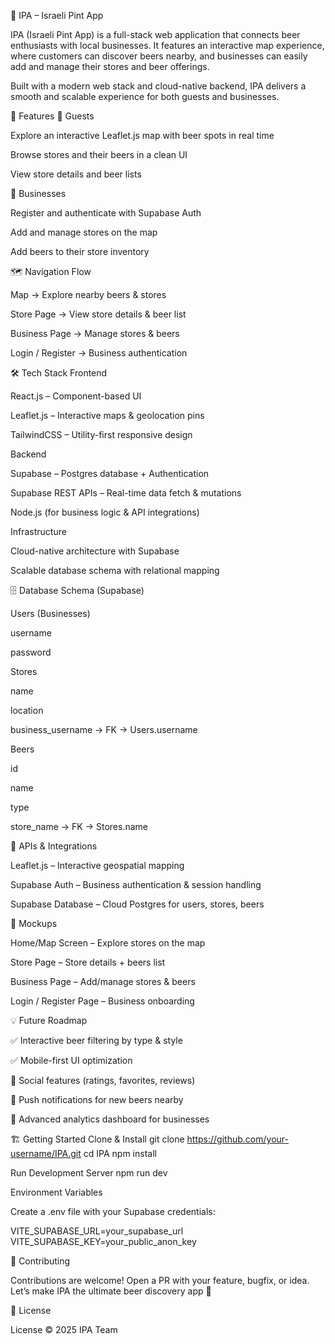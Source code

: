 🍺 IPA – Israeli Pint App

IPA (Israeli Pint App) is a full-stack web application that connects beer enthusiasts with local businesses.
It features an interactive map experience, where customers can discover beers nearby, and businesses can easily add and manage their stores and beer offerings.

Built with a modern web stack and cloud-native backend, IPA delivers a smooth and scalable experience for both guests and businesses.

🚀 Features
👤 Guests

Explore an interactive Leaflet.js map with beer spots in real time

Browse stores and their beers in a clean UI

View store details and beer lists

🏪 Businesses

Register and authenticate with Supabase Auth

Add and manage stores on the map

Add beers to their store inventory

🗺️ Navigation Flow

Map → Explore nearby beers & stores

Store Page → View store details & beer list

Business Page → Manage stores & beers

Login / Register → Business authentication

🛠️ Tech Stack
Frontend

React.js – Component-based UI

Leaflet.js – Interactive maps & geolocation pins

TailwindCSS – Utility-first responsive design

Backend

Supabase – Postgres database + Authentication

Supabase REST APIs – Real-time data fetch & mutations

Node.js (for business logic & API integrations)

Infrastructure

Cloud-native architecture with Supabase

Scalable database schema with relational mapping

🗄️ Database Schema (Supabase)

Users (Businesses)

username

password

Stores

name

location

business_username → FK → Users.username

Beers

id

name

type

store_name → FK → Stores.name

🔌 APIs & Integrations

Leaflet.js – Interactive geospatial mapping

Supabase Auth – Business authentication & session handling

Supabase Database – Cloud Postgres for users, stores, beers

📸 Mockups

Home/Map Screen – Explore stores on the map

Store Page – Store details + beers list

Business Page – Add/manage stores & beers

Login / Register Page – Business onboarding

💡 Future Roadmap

✅ Interactive beer filtering by type & style

✅ Mobile-first UI optimization

🚀 Social features (ratings, favorites, reviews)

🚀 Push notifications for new beers nearby

🚀 Advanced analytics dashboard for businesses

🏗️ Getting Started
Clone & Install
git clone https://github.com/your-username/IPA.git
cd IPA
npm install

Run Development Server
npm run dev

Environment Variables

Create a .env file with your Supabase credentials:

VITE_SUPABASE_URL=your_supabase_url
VITE_SUPABASE_KEY=your_public_anon_key

🍻 Contributing

Contributions are welcome!
Open a PR with your feature, bugfix, or idea. Let’s make IPA the ultimate beer discovery app 🍺

📜 License

License © 2025 IPA Team
